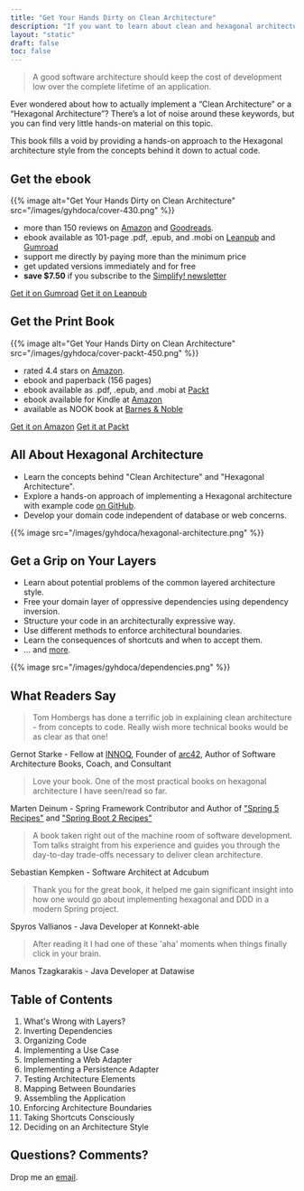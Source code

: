 ```yaml
---
title: "Get Your Hands Dirty on Clean Architecture"
description: "If you want to learn about clean and hexagonal architecture, you've come to the right place."
layout: "static"
draft: false
toc: false
---
```


> A good software architecture should keep the cost of development low over the complete lifetime of an application.

Ever wondered about how to actually implement a “Clean Architecture” or a “Hexagonal Architecture”? There’s a lot of noise around these keywords, but you can find very little hands-on material on this topic.

This book fills a void by providing a hands-on approach to the Hexagonal architecture style from the concepts behind it down to actual code.

## Get the ebook

<div class="row">
<div class="col-lg-6">
  <div class="pt-lg-5 pb-3 pb-lg-0">
      {{% image alt="Get Your Hands Dirty on Clean Architecture" src="/images/gyhdoca/cover-430.png" %}}
  </div>
</div>
<div class="col-lg-6">
  <div class="pt-lg-5 pb-3 pb-lg-0">
      <p class="mb-3 small text-light-900">
    <ul>
    <li>
    <i class="fa fa-star" style="color: #f8c200"></i>
    <i class="fa fa-star" style="color: #f8c200"></i>
    <i class="fa fa-star" style="color: #f8c200"></i>
    <i class="fa fa-star" style="color: #f8c200"></i>
    <i class="fa fa-star-half" style="color: #f8c200"></i> more than 150 reviews on <a
    href="https://www.amazon.com/gp/product/1839211962/ref=as_li_tl?ie=UTF8&amp;camp=1789&amp;creative=9325&amp;creativeASIN=1839211962&amp;linkCode=as2&amp;tag=reflectorin0c-20&amp;linkId=559e54b6599c4213252259df28d1d3e3">Amazon</a>
    and <a href="https://www.goodreads.com/book/show/49238827-get-your-hands-dirty-on-clean-architecture">Goodreads</a>.
</li>
<li>ebook available as 101-page .pdf, .epub, and .mobi on <a href="https://leanpub.com/get-your-hands-dirty-on-clean-architecture">Leanpub</a> and <a href="https://thombergs.gumroad.com/l/gyhdoca">Gumroad</a></li>
<li>support me directly by paying more than the minimum price</li>
<li>get updated versions immediately and for free</li>
<li><strong>save $7.50</strong> if you subscribe to the <a href="/simplify">Simplify! newsletter</a></li>
</ul>
  </p>
<a href="https://thombergs.gumroad.com/l/gyhdoca" class="btn btn-primary w-50 mb-2">Get it on Gumroad</a>
<a href="https://leanpub.com/get-your-hands-dirty-on-clean-architecture" class="btn btn-primary w-50">Get it on Leanpub</a>
  </div>
</div>
</div>

## Get the Print Book

<div class="row">
<div class="col-lg-6">
  <div class="pt-lg-5 pb-3 pb-lg-0">
      {{% image alt="Get Your Hands Dirty on Clean Architecture" src="/images/gyhdoca/cover-packt-450.png" %}}
  </div>
</div>
<div class="col-lg-6">
  <div class="pt-lg-5 pb-3 pb-lg-0">
      <p class="mb-3 small text-light-900">
    <ul>
    <li>
    <i class="fa fa-star" style="color: #f8c200"></i>
    <i class="fa fa-star" style="color: #f8c200"></i>
    <i class="fa fa-star" style="color: #f8c200"></i>
    <i class="fa fa-star" style="color: #f8c200"></i>
    <i class="fa fa-star-half" style="color: #f8c200"></i> rated 4.4 stars on <a href="https://www.amazon.com/gp/product/1839211962/ref=as_li_tl?ie=UTF8&camp=1789&creative=9325&creativeASIN=1839211962&linkCode=as2&tag=reflectorin0c-20&linkId=559e54b6599c4213252259df28d1d3e3">Amazon</a>.
</li>
<li>ebook and paperback (156 pages)</li>
<li>ebook available as .pdf, .epub, and .mobi at <a href="https://www.packtpub.com/programming/get-your-hands-dirty-on-clean-architecture">Packt</a></li>
<li>ebook available for Kindle at <a href="https://www.amazon.com/gp/product/1839211962/ref=as_li_tl?ie=UTF8&camp=1789&creative=9325&creativeASIN=1839211962&linkCode=as2&tag=reflectorin0c-20&linkId=559e54b6599c4213252259df28d1d3e3">Amazon</a></li>
<li>available as NOOK book at <a href="https://www.barnesandnoble.com/w/get-your-hands-dirty-on-clean-architecture-tom-hombergs/1134180673?ean=9781839212710">Barnes & Noble</a></li>
</ul>
  </p>
<a href="https://www.amazon.com/gp/product/1839211962/ref=as_li_tl?ie=UTF8&camp=1789&creative=9325&creativeASIN=1839211962&linkCode=as2&tag=reflectorin0c-20&linkId=559e54b6599c4213252259df28d1d3e3" class="btn btn-primary w-50 mb-2">Get it on Amazon</a>
<a href="https://www.packtpub.com/programming/get-your-hands-dirty-on-clean-architecture" class="btn btn-primary w-50 mb-2">Get it at Packt</a>
  </div>
</div>
</div>

## All About Hexagonal Architecture

* Learn the concepts behind "Clean Architecture" and "Hexagonal Architecture".
* Explore a hands-on approach of implementing a Hexagonal architecture with example code [on GitHub](https://github.com/thombergs/buckpal).
* Develop your domain code independent of database or web concerns.

{{% image src="/images/gyhdoca/hexagonal-architecture.png" %}}

## Get a Grip on Your Layers

* Learn about potential problems of the common layered architecture style.
* Free your domain layer of oppressive dependencies using dependency inversion.
* Structure your code in an architecturally expressive way.
* Use different methods to enforce architectural boundaries.
* Learn the consequences of shortcuts and when to accept them.
* ... and [more](#table-of-contents).

{{% image src="/images/gyhdoca/dependencies.png" %}}

## What Readers Say 

> Tom Hombergs has done a terrific job in explaining clean architecture - from concepts to code. Really wish more technical books would be as clear as that one!

Gernot Starke - Fellow at [INNOQ](https://www.innoq.com/en/staff/gernot-starke/), Founder of [arc42](https://arc42.org/), Author of Software Architecture Books, Coach, and Consultant

> Love your book. One of the most practical books on hexagonal architecture I have seen/read so far.

Marten Deinum - Spring Framework Contributor and Author of ["Spring 5 Recipes"](https://www.amazon.com/Spring-5-Recipes-Problem-Solution-Approach/dp/1484227891&tag=reflectorin0c-20) and ["Spring Boot 2 Recipes"](https://www.amazon.com/Spring-Boot-Recipes-Problem-Solution-Approach/dp/1484239628&tag=reflectorin0c-20)

> A book taken right out of the machine room of software development. Tom talks straight from his experience and guides you through the day-to-day trade-offs necessary to deliver clean architecture.

Sebastian Kempken - Software Architect at Adcubum

> Thank you for the great book, it helped me gain significant insight into how one would go about implementing hexagonal and DDD in a modern Spring project.

Spyros Vallianos - Java Developer at Konnekt-able

> After reading it I had one of these 'aha' moments when things finally click in your brain.

Manos Tzagkarakis - Java Developer at Datawise

## Table of Contents

1. What's Wrong with Layers?
2. Inverting Dependencies
3. Organizing Code
4. Implementing a Use Case
5. Implementing a Web Adapter
6. Implementing a Persistence Adapter
7. Testing Architecture Elements
8. Mapping Between Boundaries
9. Assembling the Application
10. Enforcing Architecture Boundaries
11. Taking Shortcuts Consciously
12. Deciding on an Architecture Style

## Questions? Comments?

Drop me an [email](mailto:tom@reflectoring.io).